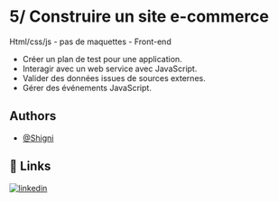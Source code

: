 # 5/ Construire un site e-commerce 

Html/css/js - pas de maquettes - Front-end
- Créer un plan de test pour une application.
- Interagir avec un web service avec JavaScript.
- Valider des données issues de sources externes.
- Gérer des événements JavaScript.


## Authors

- [@Shigni](https://www.github.com/shigni)


## 🔗 Links
[![linkedin](https://img.shields.io/badge/linkedin-0A66C2?style=for-the-badge&logo=linkedin&logoColor=white)](https://www.linkedin.com/in/louis-servant-0985761ba/)


